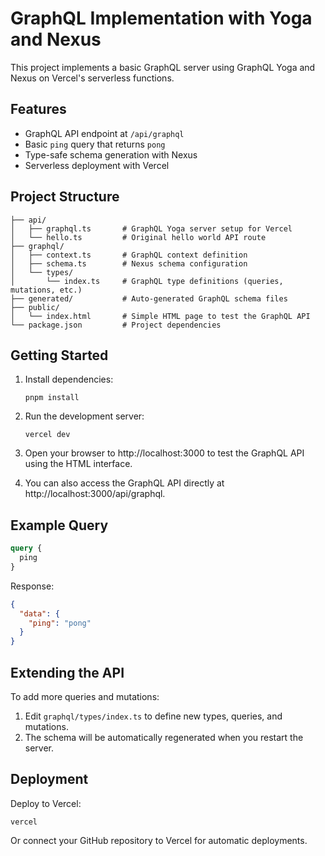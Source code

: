 # GraphQL Implementation with Yoga and Nexus

This project implements a basic GraphQL server using GraphQL Yoga and Nexus on Vercel's serverless functions.

## Features

- GraphQL API endpoint at `/api/graphql`
- Basic `ping` query that returns `pong`
- Type-safe schema generation with Nexus
- Serverless deployment with Vercel

## Project Structure

```
├── api/
│   ├── graphql.ts       # GraphQL Yoga server setup for Vercel
│   └── hello.ts         # Original hello world API route
├── graphql/
│   ├── context.ts       # GraphQL context definition
│   ├── schema.ts        # Nexus schema configuration
│   └── types/
│       └── index.ts     # GraphQL type definitions (queries, mutations, etc.)
├── generated/           # Auto-generated GraphQL schema files
├── public/
│   └── index.html       # Simple HTML page to test the GraphQL API
└── package.json         # Project dependencies
```

## Getting Started

1. Install dependencies:
   ```
   pnpm install
   ```

2. Run the development server:
   ```
   vercel dev
   ```

3. Open your browser to http://localhost:3000 to test the GraphQL API using the HTML interface.

4. You can also access the GraphQL API directly at http://localhost:3000/api/graphql.

## Example Query

```graphql
query {
  ping
}
```

Response:
```json
{
  "data": {
    "ping": "pong"
  }
}
```

## Extending the API

To add more queries and mutations:

1. Edit `graphql/types/index.ts` to define new types, queries, and mutations.
2. The schema will be automatically regenerated when you restart the server.

## Deployment

Deploy to Vercel:

```
vercel
```

Or connect your GitHub repository to Vercel for automatic deployments.
